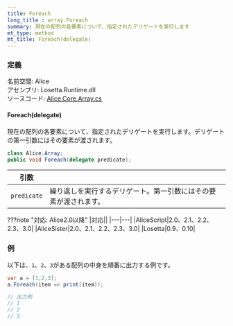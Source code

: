 ```yaml
---
title: Foreach
long_title : array.Foreach
summary: 現在の配列の各要素について、指定されたデリゲートを実行します
mt_type: method
mt_title: Foreach(delegate)
---
```


### 定義
名前空間: Alice<br/>
アセンブリ: Losetta.Runtime.dll<br/>
ソースコード: [Alice.Core.Array.cs](https://github.com/WSOFT-Project/Losetta/blob/master/Losetta.Runtime/Core/Extension/Alice.Core.Array.cs)

#### Foreach(delegate)

現在の配列の各要素について、指定されたデリゲートを実行します。デリゲートの第一引数にはその要素が渡されます。

```cs title="AliceScript"
class Alice.Array;
public void Foreach(delegate predicate);
```

|引数| |
|-|-|
|`predicate`|繰り返しを実行するデリゲート。第一引数にはその要素が渡されます。|

???note "対応: Alice2.0以降"
    |対応||
    |---|---|
    |AliceScript|2.0、2.1、2.2、2.3、3.0|
    |AliceSister|2.0、2.1、2.2、2.3、3.0|
    |Losetta|0.9、0.10|

### 例
以下は、`1`、`2`、`3`がある配列の中身を順番に出力する例です。

```cs title="AliceScript"
var a = [1,2,3];
a.Foreach(item => print(item));

// 出力例
// 1
// 2
// 3
```